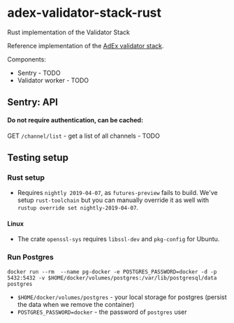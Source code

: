 # adex-validator-stack-rust

Rust implementation of the Validator Stack

Reference implementation of the [AdEx validator stack](https://github.com/adexnetwork/adex-protocol#validator-stack-platform).

Components:

* Sentry - TODO
* Validator worker - TODO

## Sentry: API

#### Do not require authentication, can be cached:

GET `/channel/list` - get a list of all channels - TODO

## Testing setup

### Rust setup
- Requires `nightly 2019-04-07`, as `futures-preview` fails to build.
We've setup `rust-toolchain` but you can manually override it as well with `rustup override set nightly-2019-04-07`.

#### Linux
- The crate `openssl-sys` requires `libssl-dev` and `pkg-config` for Ubuntu.

### Run Postgres

`docker run --rm  --name pg-docker -e POSTGRES_PASSWORD=docker -d -p 5432:5432 -v $HOME/docker/volumes/postgres:/var/lib/postgresql/data postgres`

- `$HOME/docker/volumes/postgres` - your local storage for postgres (persist the data when we remove the container)
- `POSTGRES_PASSWORD=docker` - the password of `postgres` user

